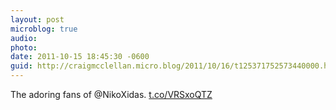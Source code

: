 ```yaml
---
layout: post
microblog: true
audio: 
photo: 
date: 2011-10-15 18:45:30 -0600
guid: http://craigmcclellan.micro.blog/2011/10/16/t125371752573440000.html
---
```

The adoring fans of @NikoXidas. [t.co/VRSxoQTZ](http://t.co/VRSxoQTZ)
